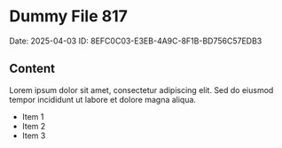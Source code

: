 # Dummy File 817

Date: 2025-04-03
ID: 8EFC0C03-E3EB-4A9C-8F1B-BD756C57EDB3

## Content

Lorem ipsum dolor sit amet, consectetur adipiscing elit.
Sed do eiusmod tempor incididunt ut labore et dolore magna aliqua.

* Item 1
* Item 2
* Item 3
